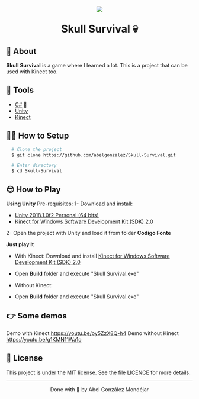<h1 align="center">
  <img 
    src="https://github.com/abelgonzalez/Skull-Survival/tree/main/Doc/executing game.jpg"
  />
  <p>Skull Survival 💀</p>
</h1>

<!--
<h1>
  <img 
    src="https://ik.imagekit.io/dwei78ukbe/nasaGIF_kz_H03oo4.gif"
  />
</h1>
-->

## 🧾 About

**Skull Survival** is a game where I learned a lot. This is a project that can be used with Kinect too.

## 🔧 Tools

- [C#](https://www.w3schools.com/cs/index.php) 💚
- [Unity](https://unity.com/)
- [Kinect](http://www.kinect.com/)

## 👨‍💻 How to Setup

```bash
  # Clone the project
  $ git clone https://github.com/abelgonzalez/Skull-Survival.git
```
```bash
  # Enter directory
  $ cd Skull-Survival
```

## 😎 How to Play

**Using Unity**
Pre-requisites:
1- Download and install:
- [Unity 2018.1.0f2 Personal (64 bits)](https://unity3d.com/pt/unity/whats-new/unity-2018.1.0)
- [Kinect for Windows Software Development Kit (SDK) 2.0](https://www.microsoft.com/en-us/download/details.aspx?id=44561)

2- Open the project with Unity and load it from folder **Codigo Fonte**

**Just play it**
- With Kinect:
Download and install [Kinect for Windows Software Development Kit (SDK) 2.0](https://www.microsoft.com/en-us/download/details.aspx?id=44561)
- Open **Build** folder and execute "Skull Survival.exe"

- Without Kinect: 
- Open **Build** folder and execute "Skull Survival.exe"

## 👉 Some demos
Demo with Kinect https://youtu.be/oy5ZzX8Q-h4
Demo without Kinect https://youtu.be/g1KMN11Wa1o


## 📝 License

This project is under the MIT license. See the file <a href="https://github.com/abelgonzalez/Skull-Survival/LICENSE">LICENCE</a> for more details.

---

<p align="center">Done with 💙 by Abel González Mondéjar</p>



